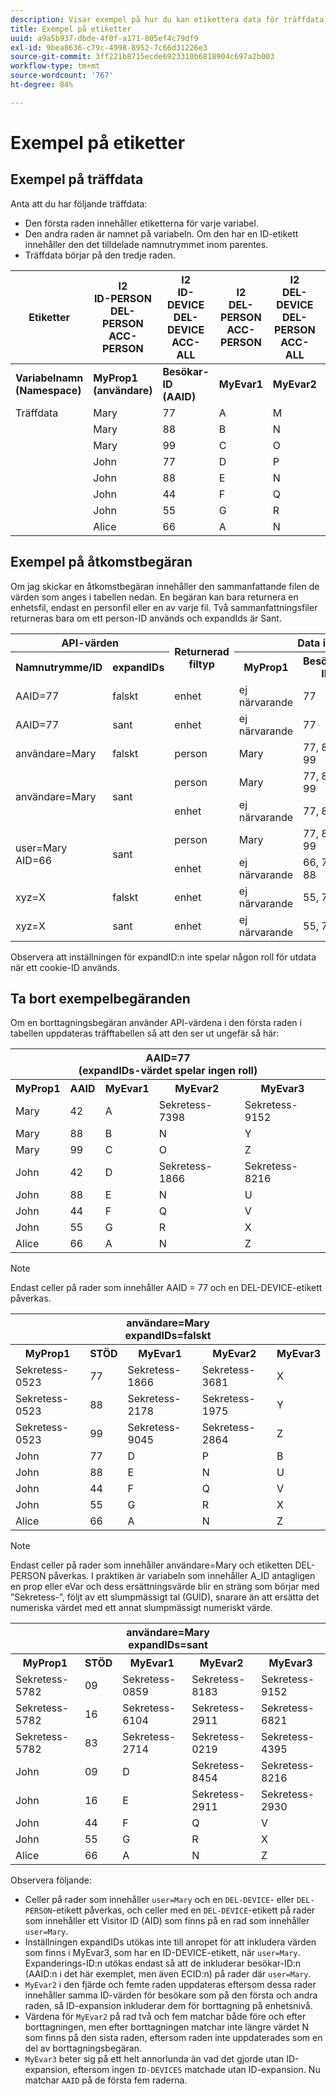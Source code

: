 ```yaml
---
description: Visar exempel på hur du kan etikettera data för träffdata, åtkomstbegäranden och borttagningsbegäranden
title: Exempel på etiketter
uuid: a9a5b937-dbde-4f0f-a171-005ef4c79df9
exl-id: 9bea8636-c79c-4998-8952-7c66d31226e3
source-git-commit: 3ff221b8715ecde6923310b6818904c697a2b003
workflow-type: tm+mt
source-wordcount: '767'
ht-degree: 84%

---
```


# Exempel på etiketter

## Exempel på träffdata

Anta att du har följande träffdata:

* Den första raden innehåller etiketterna för varje variabel.
* Den andra raden är namnet på variabeln. Om den har en ID-etikett innehåller den det tilldelade namnutrymmet inom parentes.
* Träffdata börjar på den tredje raden.

| Etiketter | I2<br>ID-PERSON<br>DEL-PERSON<br>ACC-PERSON | I2<br>ID-DEVICE<br>DEL-DEVICE<br>ACC-ALL | I2<br>DEL-PERSON<br>ACC-PERSON | I2<br>DEL-DEVICE<br>DEL-PERSON<br>ACC-ALL | I2<br>ID-DEVICE<br>DEL-DEVICE<br>ACC-ALL |
|---|---|---|---|---|---|
| **Variabelnamn** <br> **(Namespace)** | **MyProp1** <br> **(användare)** | **Besökar-ID** <br> **(AAID)** | **MyEvar1** | **MyEvar2** | **MyEvar3** <br> **(xyz)** |
| Träffdata | Mary | 77 | A | M | X |
|  | Mary | 88 | B | N | Y |
|  | Mary | 99 | C | O | Z |
|  | John | 77 | D | P | W |
|  | John | 88 | E | N | U |
|  | John | 44 | F | Q | V |
|  | John | 55 | G | R | X |
|  | Alice | 66 | A | N | Z |

## Exempel på åtkomstbegäran

Om jag skickar en åtkomstbegäran innehåller den sammanfattande filen de värden som anges i tabellen nedan. En begäran kan bara returnera en enhetsfil, endast en personfil eller en av varje fil. Två sammanfattningsfiler returneras bara om ett person-ID används och expandIds är Sant.

<table>
  <tr>
    <th colspan="2" style="text-align:center">API-värden</th>
    <th rowspan="2">Returnerad<br>filtyp</th>
    <th colspan="5" style="text-align:center">Data i sammanfattningsåtkomstfil</th>
  </tr>
  <tr>
    <th>Namnutrymme/ID</th>
    <th>expandIDs</th>
    <th>MyProp1</th>
    <th>Besökar-ID</th>
    <th>MyEvar1</th>
    <th>MyEvar2</th>
    <th>MyEvar3</th>
  </tr>
  <tr>
    <td>AAID=77</td>
    <td>falskt</td>
    <td>enhet</td>
    <td>ej närvarande</td>
    <td>77</td>
    <td>ej närvarande</td>
    <td>M, P</td>
    <td>X, W</td>
  </tr>
  <tr>
    <td>AAID=77</td>
    <td>sant</td>
    <td>enhet</td>
    <td>ej närvarande</td>
    <td>77</td>
    <td>ej närvarande</td>
    <td>M, P</td>
    <td>X, B</td>
  </tr>
  <tr>
    <td>användare=Mary</td>
    <td>falskt</td>
    <td>person</td>
    <td>Mary</td>
    <td>77, 88, 99</td>
    <td>A, B, C</td>
    <td>M, N, O</td>
    <td>X, Y, Z</td>
  </tr>
  <tr>
    <td rowspan="2">användare=Mary</td>
    <td rowspan="2">sant</td>
    <td>person</td>
    <td>Mary</td>
    <td>77, 88, 99</td>
    <td>A, B, C</td>
    <td>M, N, O</td>
    <td>X, Y, Z</td>
  </tr>
  <tr>
    <td>enhet</td>
    <td>ej närvarande</td>
    <td>77, 88</td>
    <td>A, B, C</td>
    <td>N, P</td>
    <td>U, W</td>
  </tr>
  <tr>
    <td rowspan="2">user=Mary<br>AID=66</td>
    <td rowspan="2">sant</td>
    <td>person</td>
    <td>Mary</td>
    <td>77, 88, 99</td>
    <td>A, B, C</td>
    <td>M, N, O</td>
    <td>X, Y, Z</td>
  </tr>
  <tr>
    <td>enhet</td>
    <td>ej närvarande</td>
    <td>66, 77, 88</td>
    <td>A, B, C</td>
    <td>N, P</td>
    <td>U, W, Z</td>
  </tr>
  <tr>
    <td>xyz=X</td>
    <td>falskt</td>
    <td>enhet</td>
    <td>ej närvarande</td>
    <td>55, 77</td>
    <td>ej närvarande</td>
    <td>M, R</td>
    <td>X</td>
  </tr>
  <tr>
    <td>xyz=X</td>
    <td>sant</td>
    <td>enhet</td>
    <td>ej närvarande</td>
    <td>55, 77</td>
    <td>ej närvarande</td>
    <td>M, P, R</td>
    <td>W, X</td>
  </tr>
</table>

Observera att inställningen för expandID:n inte spelar någon roll för utdata när ett cookie-ID används.

## Ta bort exempelbegäranden

Om en borttagningsbegäran använder API-värdena i den första raden i tabellen uppdateras träfftabellen så att den ser ut ungefär så här:

<table>
  <tr>
    <th colspan="5" style="text-align:center">AAID=77 <br>(expandIDs-värdet spelar ingen roll)</th>
  </tr>
  <tr>
    <th>MyProp1</th>
    <th>AAID</th>
    <th>MyEvar1</th>
    <th>MyEvar2</th>
    <th>MyEvar3</th>
  </tr>
  <tr>
    <td>Mary</td>
    <td>42</td>
    <td>A</td>
    <td>Sekretess-7398</td>
    <td>Sekretess-9152</td>
  </tr>
  <tr>
    <td>Mary</td>
    <td>88</td>
    <td>B</td>
    <td>N</td>
    <td>Y</td>
  </tr>
  <tr>
    <td>Mary</td>
    <td>99</td>
    <td>C</td>
    <td>O</td>
    <td>Z</td>
  </tr>
  <tr>
    <td>John</td>
    <td>42</td>
    <td>D</td>
    <td>Sekretess-1866</td>
    <td>Sekretess-8216</td>
  </tr>
  <tr>
    <td>John</td>
    <td>88</td>
    <td>E</td>
    <td>N</td>
    <td>U</td>
  </tr>
  <tr>
    <td>John</td>
    <td>44</td>
    <td>F</td>
    <td>Q</td>
    <td>V</td>
  </tr>
  <tr>
    <td>John</td>
    <td>55</td>
    <td>G</td>
    <td>R</td>
    <td>X</td>
  </tr>
  <tr>
    <td>Alice</td>
    <td>66</td>
    <td>A</td>
    <td>N</td>
    <td>Z</td>
  </tr>
</table>

>[!NOTE]
>
>Endast celler på rader som innehåller AAID = 77 och en DEL-DEVICE-etikett påverkas.

<table>
  <tr>
    <th colspan="5" style="text-align:center">användare=Mary<br>expandIDs=falskt</th>
  </tr>
  <tr>
    <th>MyProp1</th>
    <th>STÖD</th>
    <th>MyEvar1</th>
    <th>MyEvar2</th>
    <th>MyEvar3</th>
  </tr>
  <tr>
    <td>Sekretess-0523</td>
    <td>77</td>
    <td>Sekretess-1866</td>
    <td>Sekretess-3681</td>
    <td>X</td>
  </tr>
  <tr>
    <td>Sekretess-0523</td>
    <td>88</td>
    <td>Sekretess-2178</td>
    <td>Sekretess-1975</td>
    <td>Y</td>
  </tr>
  <tr>
    <td>Sekretess-0523</td>
    <td>99</td>
    <td>Sekretess-9045</td>
    <td>Sekretess-2864</td>
    <td>Z</td>
  </tr>
  <tr>
    <td>John</td>
    <td>77</td>
    <td>D</td>
    <td>P</td>
    <td>B</td>
  </tr>
  <tr>
    <td>John</td>
    <td>88</td>
    <td>E</td>
    <td>N</td>
    <td>U</td>
  </tr>
  <tr>
    <td>John</td>
    <td>44</td>
    <td>F</td>
    <td>Q</td>
    <td>V</td>
  </tr>
  <tr>
    <td>John</td>
    <td>55</td>
    <td>G</td>
    <td>R</td>
    <td>X</td>
  </tr>
  <tr>
    <td>Alice</td>
    <td>66</td>
    <td>A</td>
    <td>N</td>
    <td>Z</td>
  </tr>
</table>

>[!NOTE]
>
>Endast celler på rader som innehåller användare=Mary och etiketten DEL-PERSON påverkas. I praktiken är variabeln som innehåller A_ID antagligen en prop eller eVar och dess ersättningsvärde blir en sträng som börjar med ”Sekretess-”, följt av ett slumpmässigt tal (GUID), snarare än att ersätta det numeriska värdet med ett annat slumpmässigt numeriskt värde.

<table>
  <tr>
    <th colspan="5" style="text-align:center">användare=Mary<br>expandIDs=sant</th>
  </tr>
  <tr>
    <th>MyProp1</th>
    <th>STÖD</th>
    <th>MyEvar1</th>
    <th>MyEvar2</th>
    <th>MyEvar3</th>
  </tr>
  <tr>
    <td>Sekretess-5782</td>
    <td>09</td>
    <td>Sekretess-0859</td>
    <td>Sekretess-8183</td>
    <td>Sekretess-9152</td>
  </tr>
  <tr>
    <td>Sekretess-5782</td>
    <td>16</td>
    <td>Sekretess-6104</td>
    <td>Sekretess-2911</td>
    <td>Sekretess-6821</td>
  </tr>
  <tr>
    <td>Sekretess-5782</td>
    <td>83</td>
    <td>Sekretess-2714</td>
    <td>Sekretess-0219</td>
    <td>Sekretess-4395</td>
  </tr>
  <tr>
    <td>John</td>
    <td>09</td>
    <td>D</td>
    <td>Sekretess-8454</td>
    <td>Sekretess-8216</td>
  </tr>
  <tr>
    <td>John</td>
    <td>16</td>
    <td>E</td>
    <td>Sekretess-2911</td>
    <td>Sekretess-2930</td>
  </tr>
  <tr>
    <td>John</td>
    <td>44</td>
    <td>F</td>
    <td>Q</td>
    <td>V</td>
  </tr>
  <tr>
    <td>John</td>
    <td>55</td>
    <td>G</td>
    <td>R</td>
    <td>X</td>
  </tr>
  <tr>
    <td>Alice</td>
    <td>66</td>
    <td>A</td>
    <td>N</td>
    <td>Z</td>
  </tr>
</table>

Observera följande:

* Celler på rader som innehåller `user=Mary` och en `DEL-DEVICE`- eller `DEL-PERSON`-etikett påverkas, och celler med en `DEL-DEVICE`-etikett på rader som innehåller ett Visitor ID (AID) som finns på en rad som innehåller `user=Mary`.
* Inställningen expandIDs utökas inte till anropet för att inkludera värden som finns i MyEvar3, som har en ID-DEVICE-etikett, när `user=Mary`. Expanderings-ID:n utökas endast så att de inkluderar besökar-ID:n (AAID:n i det här exemplet, men även ECID:n) på rader där `user=Mary`.
* `MyEvar2` i den fjärde och femte raden uppdateras eftersom dessa rader innehåller samma ID-värden för besökare som på den första och andra raden, så ID-expansion inkluderar dem för borttagning på enhetsnivå.
* Värdena för `MyEvar2` på rad två och fem matchar både före och efter borttagningen, men efter borttagningen matchar inte längre värdet N som finns på den sista raden, eftersom raden inte uppdaterades som en del av borttagningsbegäran.
* `MyEvar3` beter sig på ett helt annorlunda än vad det gjorde utan ID-expansion, eftersom ingen `ID-DEVICES` matchade utan ID-expansion. Nu matchar `AAID` på de första fem raderna.
